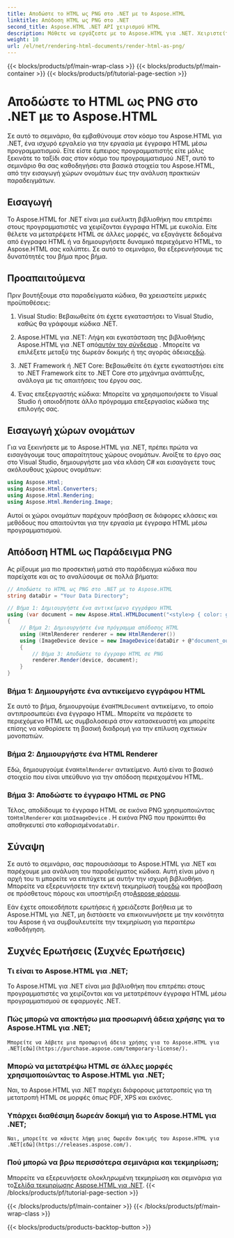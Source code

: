 ```yaml
---
title: Αποδώστε το HTML ως PNG στο .NET με το Aspose.HTML
linktitle: Απόδοση HTML ως PNG στο .NET
second_title: Aspose.HTML .NET API χειρισμού HTML
description: Μάθετε να εργάζεστε με το Aspose.HTML για .NET. Χειριστείτε HTML, μετατρέψτε σε διάφορες μορφές και πολλά άλλα. Βουτήξτε σε αυτό το ολοκληρωμένο σεμινάριο!
weight: 10
url: /el/net/rendering-html-documents/render-html-as-png/
---
```


{{< blocks/products/pf/main-wrap-class >}}
{{< blocks/products/pf/main-container >}}
{{< blocks/products/pf/tutorial-page-section >}}

# Αποδώστε το HTML ως PNG στο .NET με το Aspose.HTML


Σε αυτό το σεμινάριο, θα εμβαθύνουμε στον κόσμο του Aspose.HTML για .NET, ένα ισχυρό εργαλείο για την εργασία με έγγραφα HTML μέσω προγραμματισμού. Είτε είστε έμπειρος προγραμματιστής είτε μόλις ξεκινάτε το ταξίδι σας στον κόσμο του προγραμματισμού .NET, αυτό το σεμινάριο θα σας καθοδηγήσει στα βασικά στοιχεία του Aspose.HTML, από την εισαγωγή χώρων ονομάτων έως την ανάλυση πρακτικών παραδειγμάτων.

## Εισαγωγή

Το Aspose.HTML for .NET είναι μια ευέλικτη βιβλιοθήκη που επιτρέπει στους προγραμματιστές να χειρίζονται έγγραφα HTML με ευκολία. Είτε θέλετε να μετατρέψετε HTML σε άλλες μορφές, να εξαγάγετε δεδομένα από έγγραφα HTML ή να δημιουργήσετε δυναμικό περιεχόμενο HTML, το Aspose.HTML σας καλύπτει. Σε αυτό το σεμινάριο, θα εξερευνήσουμε τις δυνατότητές του βήμα προς βήμα.

## Προαπαιτούμενα

Πριν βουτήξουμε στα παραδείγματα κώδικα, θα χρειαστείτε μερικές προϋποθέσεις:

1. Visual Studio: Βεβαιωθείτε ότι έχετε εγκαταστήσει το Visual Studio, καθώς θα γράφουμε κώδικα .NET.

2.  Aspose.HTML για .NET: Λήψη και εγκατάσταση της βιβλιοθήκης Aspose.HTML για .NET από[αυτόν τον σύνδεσμο](https://releases.aspose.com/html/net/) . Μπορείτε να επιλέξετε μεταξύ της δωρεάν δοκιμής ή της αγοράς άδειας[εδώ](https://purchase.aspose.com/buy).

3. .NET Framework ή .NET Core: Βεβαιωθείτε ότι έχετε εγκαταστήσει είτε το .NET Framework είτε το .NET Core στο μηχάνημα ανάπτυξης, ανάλογα με τις απαιτήσεις του έργου σας.

4. Ένας επεξεργαστής κώδικα: Μπορείτε να χρησιμοποιήσετε το Visual Studio ή οποιοδήποτε άλλο πρόγραμμα επεξεργασίας κώδικα της επιλογής σας.

## Εισαγωγή χώρων ονομάτων

Για να ξεκινήσετε με το Aspose.HTML για .NET, πρέπει πρώτα να εισαγάγουμε τους απαραίτητους χώρους ονομάτων. Ανοίξτε το έργο σας στο Visual Studio, δημιουργήστε μια νέα κλάση C# και εισαγάγετε τους ακόλουθους χώρους ονομάτων:

```csharp
using Aspose.Html;
using Aspose.Html.Converters;
using Aspose.Html.Rendering;
using Aspose.Html.Rendering.Image;
```

Αυτοί οι χώροι ονομάτων παρέχουν πρόσβαση σε διάφορες κλάσεις και μεθόδους που απαιτούνται για την εργασία με έγγραφα HTML μέσω προγραμματισμού.

## Απόδοση HTML ως Παράδειγμα PNG

Ας ρίξουμε μια πιο προσεκτική ματιά στο παράδειγμα κώδικα που παρείχατε και ας το αναλύσουμε σε πολλά βήματα:

```csharp
// Αποδώστε το HTML ως PNG στο .NET με το Aspose.HTML
string dataDir = "Your Data Directory";

// Βήμα 1: Δημιουργήστε ένα αντικείμενο εγγράφου HTML
using (var document = new Aspose.Html.HTMLDocument("<style>p { color: green; }</style><p>my first paragraph</p>", @"c:\work\"))
{
    // Βήμα 2: Δημιουργήστε ένα πρόγραμμα απόδοσης HTML
    using (HtmlRenderer renderer = new HtmlRenderer())
    using (ImageDevice device = new ImageDevice(dataDir + @"document_out.png"))
    {
        // Βήμα 3: Αποδώστε το έγγραφο HTML σε PNG
        renderer.Render(device, document);
    }
}
```

### Βήμα 1: Δημιουργήστε ένα αντικείμενο εγγράφου HTML

 Σε αυτό το βήμα, δημιουργούμε ένα`HTMLDocument` αντικείμενο, το οποίο αντιπροσωπεύει ένα έγγραφο HTML. Μπορείτε να περάσετε το περιεχόμενο HTML ως συμβολοσειρά στον κατασκευαστή και μπορείτε επίσης να καθορίσετε τη βασική διαδρομή για την επίλυση σχετικών μονοπατιών.

### Βήμα 2: Δημιουργήστε ένα HTML Renderer

 Εδώ, δημιουργούμε ένα`HtmlRenderer` αντικείμενο. Αυτό είναι το βασικό στοιχείο που είναι υπεύθυνο για την απόδοση περιεχομένου HTML. 

### Βήμα 3: Αποδώστε το έγγραφο HTML σε PNG

 Τέλος, αποδίδουμε το έγγραφο HTML σε εικόνα PNG χρησιμοποιώντας το`HtmlRenderer` και μια`ImageDevice` . Η εικόνα PNG που προκύπτει θα αποθηκευτεί στο καθορισμένο`dataDir`.

## Σύναψη

Σε αυτό το σεμινάριο, σας παρουσιάσαμε το Aspose.HTML για .NET και παρέχουμε μια ανάλυση του παραδείγματος κώδικα. Αυτή είναι μόνο η αρχή του τι μπορείτε να επιτύχετε με αυτήν την ισχυρή βιβλιοθήκη. Μπορείτε να εξερευνήσετε την εκτενή τεκμηρίωσή του[εδώ](https://reference.aspose.com/html/net/) και πρόσβαση σε πρόσθετους πόρους και υποστήριξη στο[Aspose φόρουμ](https://forum.aspose.com/).

Εάν έχετε οποιεσδήποτε ερωτήσεις ή χρειάζεστε βοήθεια με το Aspose.HTML για .NET, μη διστάσετε να επικοινωνήσετε με την κοινότητα του Aspose ή να συμβουλευτείτε την τεκμηρίωση για περαιτέρω καθοδήγηση.

## Συχνές Ερωτήσεις (Συχνές Ερωτήσεις)

### Τι είναι το Aspose.HTML για .NET;
   Το Aspose.HTML για .NET είναι μια βιβλιοθήκη που επιτρέπει στους προγραμματιστές να χειρίζονται και να μετατρέπουν έγγραφα HTML μέσω προγραμματισμού σε εφαρμογές .NET.

### Πώς μπορώ να αποκτήσω μια προσωρινή άδεια χρήσης για το Aspose.HTML για .NET;
    Μπορείτε να λάβετε μια προσωρινή άδεια χρήσης για το Aspose.HTML για .NET[εδώ](https://purchase.aspose.com/temporary-license/).

### Μπορώ να μετατρέψω HTML σε άλλες μορφές χρησιμοποιώντας το Aspose.HTML για .NET;
   Ναι, το Aspose.HTML για .NET παρέχει διάφορους μετατροπείς για τη μετατροπή HTML σε μορφές όπως PDF, XPS και εικόνες.

### Υπάρχει διαθέσιμη δωρεάν δοκιμή για το Aspose.HTML για .NET;
    Ναι, μπορείτε να κάνετε λήψη μιας δωρεάν δοκιμής του Aspose.HTML για .NET[εδώ](https://releases.aspose.com/).

### Πού μπορώ να βρω περισσότερα σεμινάρια και τεκμηρίωση;
   Μπορείτε να εξερευνήσετε ολοκληρωμένη τεκμηρίωση και σεμινάρια για το[Σελίδα τεκμηρίωσης Aspose.HTML για .NET](https://reference.aspose.com/html/net/).
{{< /blocks/products/pf/tutorial-page-section >}}

{{< /blocks/products/pf/main-container >}}
{{< /blocks/products/pf/main-wrap-class >}}

{{< blocks/products/products-backtop-button >}}
